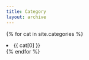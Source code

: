 ```yaml
---
title: Category
layout: archive
---
```


{% for cat in site.categories %}
    <li>{{ cat[0] }}</li>
{% endfor %}
